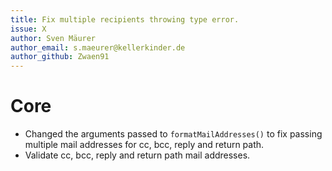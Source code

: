 ```yaml
---
title: Fix multiple recipients throwing type error.
issue: X
author: Sven Mäurer
author_email: s.maeurer@kellerkinder.de
author_github: Zwaen91
---
```

# Core
* Changed the arguments passed to `formatMailAddresses()` to fix passing multiple mail addresses for cc, bcc, reply and return path.
* Validate cc, bcc, reply and return path mail addresses.
